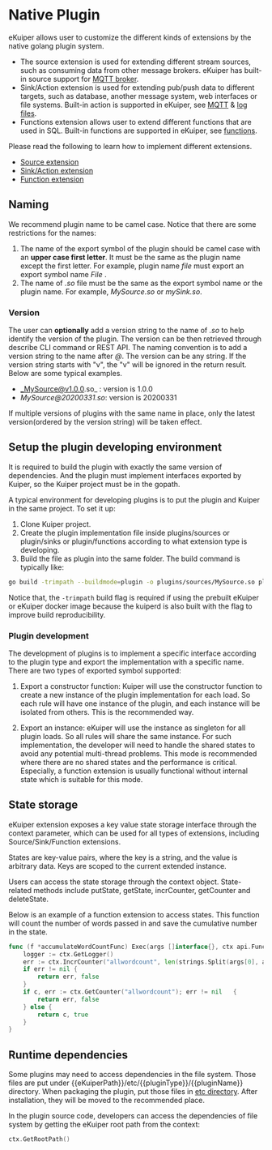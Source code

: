 # Native Plugin

eKuiper allows user to customize the different kinds of extensions by the native golang plugin system.

- The source extension is used for extending different stream sources, such as consuming data from other message
  brokers. eKuiper has built-in source support for [MQTT broker](../../guide/sources/builtin/mqtt.md).
- Sink/Action extension is used for extending pub/push data to different targets, such as database, another message
  system, web interfaces or file systems. Built-in action is supported in eKuiper,
  see [MQTT](../../guide/sinks/builtin/mqtt.md) & [log files](../../guide/sinks/builtin/log.md).
- Functions extension allows user to extend different functions that are used in SQL. Built-in functions are supported
  in eKuiper, see [functions](../../sqls/functions/overview.md).

Please read the following to learn how to implement different extensions.

- [Source extension](develop/source.md)
- [Sink/Action extension](develop/sink.md)
- [Function extension](develop/function.md)

## Naming

We recommend plugin name to be camel case. Notice that there are some restrictions for the names:

1. The name of the export symbol of the plugin should be camel case with an **upper case first letter**. It must be the
   same as the plugin name except the first letter. For example, plugin name _file_ must export an export symbol name
   _File_ .
2. The name of _.so_ file must be the same as the export symbol name or the plugin name. For example, _MySource.so_ or
   _mySink.so_.

### Version

The user can **optionally** add a version string to the name of _.so_ to help identify the version of the plugin. The version can be then retrieved through describe CLI command or REST API. The naming convention is to add a version string to the name after _@_. The version can be any string. If the version string starts with "v", the "v" will be ignored in the return result. Below are some typical examples.

- _MySource@v1.0.0.so_ : version is 1.0.0
- _MySource@20200331.so_:  version is 20200331

If multiple versions of plugins with the same name in place, only the latest version(ordered by the version string) will be taken effect.

## Setup the plugin developing environment

It is required to build the plugin with exactly the same version of dependencies. And the plugin must implement interfaces exported by Kuiper, so the Kuiper project must be in the gopath.

A typical environment for developing plugins is to put the plugin and Kuiper in the same project. To set it up:

1. Clone Kuiper project.
2. Create the plugin implementation file inside plugins/sources or plugin/sinks or plugin/functions according to what extension type is developing.
3. Build the file as plugin into the same folder. The build command is typically like:

```bash
go build -trimpath --buildmode=plugin -o plugins/sources/MySource.so plugins/sources/my_source.go
```

Notice that, the `-trimpath` build flag is required if using the prebuilt eKuiper or eKuiper docker image because the
kuiperd is also built with the flag to improve build reproducibility.

### Plugin development

The development of plugins is to implement a specific interface according to the plugin type and export the implementation with a specific name. There are two types of exported symbol supported:

1. Export a constructor function: Kuiper will use the constructor function to create a new instance of the plugin
   implementation for each load. So each rule will have one instance of the plugin, and each instance will be isolated
   from others. This is the recommended way.

2. Export an instance: eKuiper will use the instance as singleton for all plugin loads. So all rules will share the same
   instance. For such implementation, the developer will need to handle the shared states to avoid any potential
   multi-thread problems. This mode is recommended where there are no shared states and the performance is critical.
   Especially, a function extension is usually functional without internal state which is suitable for this mode.

## State storage

eKuiper extension exposes a key value state storage interface through the context parameter, which can be used for all
types of extensions, including Source/Sink/Function extensions.

States are key-value pairs, where the key is a string, and the value is arbitrary data. Keys are scoped to the current
extended instance.

Users can access the state storage through the context object. State-related methods include putState, getState,
incrCounter, getCounter and deleteState.

Below is an example of a function extension to access states. This function will count the number of words passed in and save the cumulative number in the state.

```go
func (f *accumulateWordCountFunc) Exec(args []interface{}, ctx api.FunctionContext) (interface{}, bool) {
    logger := ctx.GetLogger()  
    err := ctx.IncrCounter("allwordcount", len(strings.Split(args[0], args[1])))
    if err != nil {
        return err, false
    }
    if c, err := ctx.GetCounter("allwordcount"); err != nil   {
        return err, false
    } else {
        return c, true
    }
}
```

## Runtime dependencies

Some plugins may need to access dependencies in the file system. Those files are put under
{{eKuiperPath}}/etc/{{pluginType}}/{{pluginName}} directory. When packaging the plugin, put those files
in [etc directory](../../api/restapi/plugins.md#plugin-file-format). After installation, they will be moved to the
recommended place.

In the plugin source code, developers can access the dependencies of file system by getting the eKuiper root path from
the context:

```go
ctx.GetRootPath()
```
